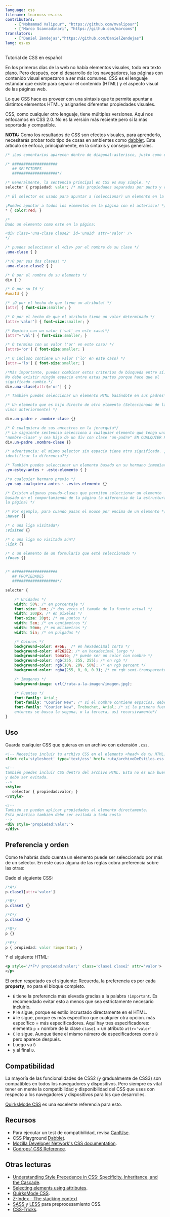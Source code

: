 ```yaml
---
language: css
filename: learncss-es.css
contributors:
    - ["Mohammad Valipour", "https://github.com/mvalipour"]
    - ["Marco Scannadinari", "https://github.com/marcoms"]
translators:
    - ["Daniel Zendejas","https://github.com/DanielZendejas"]
lang: es-es
---
```


Tutorial de CSS en español

En los primeros días de la web no había elementos visuales, todo
era texto plano. Pero después, con el desarrollo de los navegadores,
las páginas con contenido visual empezaron a ser más comunes.
CSS es el lenguaje estándar que existe para separar el contenido
(HTML) y el aspecto visual de las páginas web.

Lo que CSS hace es proveer con una sintaxis que te permite apuntar a distintos
elementos HTML y asignarles diferentes propiedades visuales.

CSS, como cualquier otro lenguaje, tiene múltiples versiones. Aquí nos enfocamos
en CSS 2.0. No es la versión más reciente pero sí la más soportada y compatible.

**NOTA:** Como los resultados de CSS son efectos visuales, para aprenderlo,
necesitarás probar todo tipo de cosas en ambientes como
[dabblet](http://dabblet.com/). Este artículo se enfoca, principalmente, en
la sintaxis y consejos generales.

```css
/* ¡Los comentarios aparecen dentro de diagonal-asterisco, justo como esta línea! */

/* ####################
   ## SELECTORES
   ####################*/

/* Generalmente, la sentencia principal en CSS es muy simple. */
selector { propiedad: valor; /* más propiedades separados por punto y coma...*/ }

/* El selector es usado para apuntar a (seleccionar) un elemento en la página.

¡Puedes apuntar a todos los elementos en la página con el asterisco! */
* { color:red; }

/*
Dado un elemento como este en la página:

<div class='una-clase clase2' id='unaId' attr='valor' />
*/

/* puedes seleccionar el <div> por el nombre de su clase */
.una-clase { }

/*¡O por sus dos clases! */
.una-clase.clase2 { }

/* O por el nombre de su elemento */
div { }

/* O por su Id */
#unaId { }

/* ¡O por el hecho de que tiene un atributo! */
[attr] { font-size:smaller; }

/* O por el hecho de que el atributo tiene un valor determinado */
[attr='valor'] { font-size:smaller; }

/* Empieza con un valor ('val' en este caso)*/
[attr^='val'] { font-size:smaller; }

/* O termina con un valor ('or' en este caso) */
[attr$='or'] { font-size:smaller; }

/* O incluso contiene un valor ('lo' en este caso) */
[attr~='lo'] { font-size:smaller; }

/*Más importante, puedes combinar estos criterios de búsqueda entre sí.
No debe existir ningún espacio entre estas partes porque hace que el
significado cambie.*/
div.una-clase[attr$='or'] { }

/* También puedes seleccionar un elemento HTML basándote en sus padres*/

/* Un elemento que es hijo directo de otro elemento (Seleccionado de la forma que
vimos anteriormente) */

div.un-padre > .nombre-clase {}

/* O cualquiera de sus ancestros en la jerarquía*/
/* La siguiente sentencia selecciona a cualquier elemento que tenga una clase
"nombre-clase" y sea hijo de un div con clase "un-padre" EN CUALQUIER PROFUNDIDAD*/
div.un-padre .nombre-clase {}

/* advertencia: el mismo selector sin espacio tiene otro significado. ¿Puedes
identificar la diferencia?*/

/* También puedes seleccionar un elemento basado en su hermano inmediato previo*/
.yo-estoy-antes + .este-elemento { }

/*o cualquier hermano previo */
.yo-soy-cualquiera-antes ~ .estes-elemento {}

/* Existen algunas pseudo-clases que permiten seleccionar un elemento
basado en el comportamiendo de la página (a diferencia de la estructura de
la página) */

/* Por ejemplo, para cuando pasas el mouse por encima de un elemento */
:hover {}

/* o una liga visitada*/
:visited {}

/* o una liga no visitada aún*/
:link {}

/* o un elemento de un formulario que esté seleccionado */
:focus {}


/* ####################
   ## PROPIEDADES
   ####################*/

selector {

    /* Unidades */
    width: 50%; /* en porcentaje */
    font-size: 2em; /* dos veces el tamaño de la fuente actual */
    width: 200px; /* en pixeles */
    font-size: 20pt; /* en puntos */
    width: 5cm; /* en centimetros */
    width: 50mm; /* en milimetros */
    width: 5in; /* en pulgadas */

    /* Colores */
    background-color: #F6E;  /* en hexadecimal corto */
    background-color: #F262E2; /* en hexadecimal largo */
    background-color: tomato; /* puede ser un color con nombre */
    background-color: rgb(255, 255, 255); /* en rgb */
    background-color: rgb(10%, 20%, 50%); /* en rgb percent */
    background-color: rgba(255, 0, 0, 0.3); /* en rgb semi-transparente (con valor alfa)*/

    /* Imagenes */
    background-image: url(/ruta-a-la-imagen/imagen.jpg);

    /* Fuentes */
    font-family: Arial;
    font-family: "Courier New"; /* si el nombre contiene espacios, debe ir entre comillas */
    font-family: "Courier New", Trebuchet, Arial; /* si la primera fuente no se encontró
    entonces se busca la seguna, o la tercera, así recursivamente*/
}

```

## Uso

Guarda cualquier CSS que quieras en un archivo con extensión `.css`.

```xml
<!-- Necesitas incluir tu archivo CSS en el elemento <head> de tu HTML: -->
<link rel='stylesheet' type='text/css' href='ruta/archivoDeEstilos.css' />

<!--
también puedes incluir CSS dentro del archivo HTML. Esta no es una buena práctica
y debe ser evitada.
-->
<style>
   selector { propiedad:valor; }
</style>

<!--
También se pueden aplicar propiedades al elemento directamente.
Esta práctica también debe ser evitada a toda costa
-->
<div style='propiedad:valor;'>
</div>

```

## Preferencia y orden

Como te habrás dado cuenta un elemento puede ser seleccionado por más
de un selector. En este caso alguna de las reglas cobra preferencia
sobre las otras:

Dado el siguiente CSS:

```css
/*A*/
p.clase1[attr='valor']

/*B*/
p.clase1 {}

/*C*/
p.clase2 {}

/*D*/
p {}

/*E*/
p { propiedad: valor !important; }

```

Y el siguiente HTML:

```xml
<p style='/*F*/ propiedad:valor;' class='clase1 clase2' attr='valor'>
</p>
```

El orden respetado es el siguiente:
Recuerda, la preferencia es por cada **property**, no para el bloque completo.

* `E` tiene la preferencia más elevada gracias a la palabra `!important`.
	Es recomendado evitar esto a menos que sea estrictamente necesario incluirlo.
* `F` le sigue, porque es estilo incrustado directamente en el HTML.
* `A` le sigue, porque es más específico que cualquier otra opción.
	más específico = más especificadores. Aquí hay tres especificadores: elemento `p` +
	nombre de la clase `clase1` + un atributo `attr='valor'`
* `C` le sigue. Aunque tiene el mismo número de especificadores como `B`
	pero aparece después.
* Luego va `B`
* y al final  `D`.

## Compatibilidad

La mayoría de las funcionalidades de CSS2 (y gradualmente de CSS3) son compatibles
en todos los navegadores y dispositivos. Pero siempre es vital tener en mente la
compatibilidad y disponibilidad del CSS que uses con respecto a los navegadores
y dispositivos para los que desarrolles.

[QuirksMode CSS](http://www.quirksmode.org/css/) es una excelente referencia para esto.

## Recursos

* Para ejecutar un test de compatibilidad, revisa [CanIUse](http://caniuse.com).
* CSS Playground [Dabblet](http://dabblet.com/).
* [Mozilla Developer Network's CSS documentation](https://developer.mozilla.org/en-US/docs/Web/CSS).
* [Codrops' CSS Reference](http://tympanus.net/codrops/css_reference/).

## Otras lecturas

* [Understanding Style Precedence in CSS: Specificity, Inheritance, and the Cascade](http://www.vanseodesign.com/css/css-specificity-inheritance-cascaade/).
* [Selecting elements using attributes](https://css-tricks.com/almanac/selectors/a/attribute/).
* [QuirksMode CSS](http://www.quirksmode.org/css/).
* [Z-Index - The stacking context](https://developer.mozilla.org/en-US/docs/Web/Guide/CSS/Understanding_z_index/The_stacking_context)
* [SASS](http://sass-lang.com/) y [LESS](http://lesscss.org/) para preprocesamiento CSS.
* [CSS-Tricks](https://css-tricks.com).
